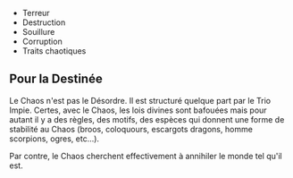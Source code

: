 * Terreur
* Destruction  
* Souillure
* Corruption 
* Traits chaotiques 


## Pour la Destinée 

Le Chaos n'est pas le Désordre. Il est structuré quelque part par le Trio Impie. Certes, avec le Chaos, les lois divines sont bafouées mais pour autant il y a des règles, des motifs, des espèces qui donnent une forme de stabilité au Chaos (broos, coloquours, escargots dragons, homme scorpions, ogres, etc...). 

Par contre, le Chaos cherchent effectivement à annihiler le monde tel qu'il est. 